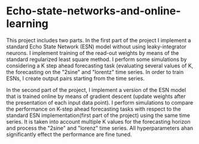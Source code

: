 # Echo-state-networks-and-online-learning
This project includes two parts. In the first part of the project I implement a standard Echo State Network (ESN) model without using leaky-integrator neurons. I implement training of the read-out weights by means of the standard regularized least square method. I perform some simulations by considering a K step ahead forecasting task (evaluating several values of K, the forecasting on the "2sine" and "lorentz" time series. In order to train ESNs, I create output pairs starting from the time series.

In the second part of the project, I implement a version of the ESN model that is trained online by means of gradient descent (update weights after the presentation of each input data point). I perform simulations to compare the performance on K-step ahead forecasting tasks with respect to the standard ESN implementation(first part of the project) using the same time series. It is taken into account multiple K values for the forecasting horizon and process the "2sine" and "lorenz" time series. All hyperparameters ahan significantly effect the performance are fine tuned.
